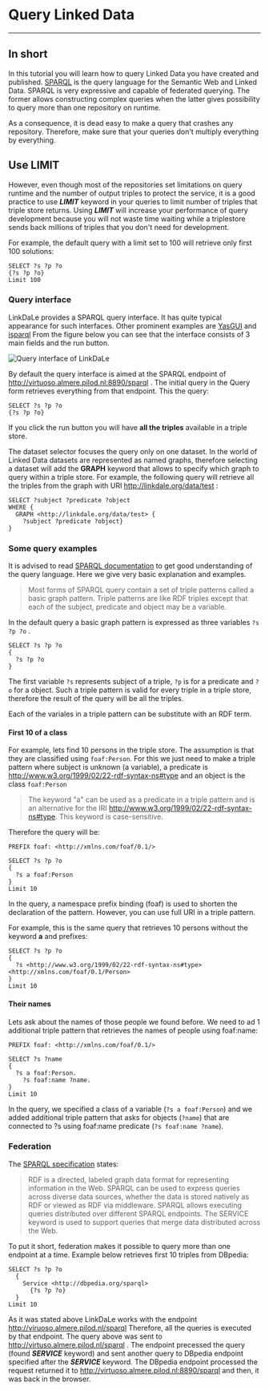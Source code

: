 # Query Linked Data

---------------

## In short

In this tutorial you will learn how to query Linked Data you have created and published.
[SPARQL](https://www.PAw3.org/TR/sparql11-query/) is the query language for the Semantic Web and Linked Data.
SPARQL is very expressive and capable of federated querying. The former allows constructing complex queries when
the latter gives possibility to query more than one repository on runtime.

As a consequence, it is dead easy to make a query that crashes any repository. Therefore, make sure that your queries don't multiply everything by everything.

## Use LIMIT

However, even though most of the repositories set limitations on query runtime and the number
of output triples to protect the service, it is a good practice to use ***LIMIT*** keyword in your queries to limit number of triples that triple store returns.
Using ***LIMIT*** will increase your performance of query development because you
will not waste time waiting while a triplestore sends back millions of triples that you don't
need for development.

For example, the default query with a limit set to 100 will retrieve only first 100 solutions:

```SPARQL
SELECT ?s ?p ?o
{?s ?p ?o}
Limit 100

```

### Query interface

LinkDaLe provides a SPARQL query interface. It has quite typical appearance for such interfaces.
Other prominent examples are [YasGUI](http://yasgui.org/) and [isparql](https://www.openlinksw.com/isparql/)
From the figure below you can see that the interface consists of 3 main fields and the run button.

![Query interface of LinkDaLe](/images/query_interface)

By default the query interface is aimed at the SPARQL endpoint of <http://virtuoso.almere.pilod.nl:8890/sparql> .
The initial query in the Query form retrieves everything from that endpoint.
This the query:

```SPARQL
SELECT ?s ?p ?o
{?s ?p ?o}

```

If you click the run button you will have **all the triples** available in a triple store.

The dataset selector focuses the query only on one dataset.
In the world of Linked Data datasets are represented as named graphs,
therefore selecting a dataset will add the **GRAPH** keyword that allows to specify which graph to query within a triple store.
For example, the following query will retrieve all the triples from the graph with URI
<http://linkdale.org/data/test> :

```SPARQL
SELECT ?subject ?predicate ?object
WHERE {
  GRAPH <http://linkdale.org/data/test> {
    ?subject ?predicate ?object}
}
```

### Some query examples

It is advised to read [SPARQL documentation](https://www.w3.org/TR/sparql11-query/) to get good understanding of the query language.
Here we give very basic explanation and examples.

> Most forms of SPARQL query contain a set of triple patterns called a basic graph pattern.
Triple patterns are like RDF triples except that each of the subject, predicate and object
may be a variable.

In the default query a basic graph pattern is expressed as three variables  `?s ?p ?o` .

```SPARQL
SELECT ?s ?p ?o
{
  ?s ?p ?o
}
```

The first variable `?s` represents subject of a triple, `?p` is for a predicate and `?o` for a object.
Such a triple pattern is valid for every triple in a triple store, therefore the result of the
query will be all the triples.

Each of the variales in a triple pattern can be substitute with an RDF term.

#### First 10 of a class

For example, lets find 10 persons in the triple store.
The assumption is that they are classified using `foaf:Person`.
For this we just need to make a triple pattern where subject is unknown (a variable),
a predicate is <http://www.w3.org/1999/02/22-rdf-syntax-ns#type>  and an object is the class `foaf:Person`

>The keyword "a" can be used as a predicate in a triple pattern and is an alternative for the IRI  <http://www.w3.org/1999/02/22-rdf-syntax-ns#type>. This keyword is case-sensitive.

Therefore the query will be:

```SPARQL
PREFIX foaf: <http://xmlns.com/foaf/0.1/>

SELECT ?s ?p ?o
{
  ?s a foaf:Person
}
Limit 10
```

In the query, a namespace prefix binding (foaf) is used to shorten the declaration of the pattern.
However, you can use full URI in a triple pattern.

For example, this is the same query that retrieves 10 persons without the keyword **a** and prefixes:

```SPARQL
SELECT ?s ?p ?o
{
  ?s <http://www.w3.org/1999/02/22-rdf-syntax-ns#type>  <http://xmlns.com/foaf/0.1/Person>
}
Limit 10
```

#### Their names

Lets ask about the names of those people we found before. We need to ad 1 additional triple pattern that retrieves the names of people using foaf:name:

```SPARQL
PREFIX foaf: <http://xmlns.com/foaf/0.1/>

SELECT ?s ?name
{
  ?s a foaf:Person.
    ?s foaf:name ?name.
}
Limit 10
```

In the query, we specified a class of a variable (`?s a foaf:Person`) and we added additional triple pattern
that asks for objects (`?name`) that are connected to ?s using foaf:name predicate (`?s foaf:name ?name`).

### Federation

The [SPARQL specification](https://www.w3.org/TR/2013/REC-sparql11-federated-query-20130321/) states:

>RDF is a directed, labeled graph data format for representing information in the Web.
>SPARQL can be used to express queries across diverse data sources, whether the data is stored
natively as RDF or viewed as RDF via middleware.
SPARQL allows executing queries distributed over different SPARQL endpoints.
The SERVICE keyword is used to support queries that merge data distributed across the Web.

To put it short, federation makes it possible to query more than one endpoint at a time.
Example below retrieves first 10 triples from DBpedia:

```SPARQL
SELECT ?s ?p ?o
  {
    Service <http://dbpedia.org/sparql>
      {?s ?p ?o}
  }
Limit 10
```

As it was stated above LinkDaLe works with the endpoint <http://viruoso.almere.pilod.nl/sparql>
Therefore, all the queries is executed by that endpoint. The query above was sent
 to <http://virtuso.almere.pilod.nl/sparql> . The endpoint precessed the query (found ***SERVICE*** keyword) and
 sent another query to DBpedia endpoint specified after the ***SERVICE*** keyword. The DBpedia endpoint processed the request returned it to <http://virtuoso.almere.pilod.nl:8890/sparql> and then, it was back in the browser.
